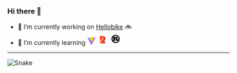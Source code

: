 ### Hi there 👋

- 🔭 I’m currently working on [Hellobike](https://www.hello-inc.com) 🚲
- 🌱 I’m currently learning <img src="https://raw.githubusercontent.com/caoxiemeihao/caoxiemeihao/main/assets/logo-vite.svg" height="19"> <img src="https://raw.githubusercontent.com/caoxiemeihao/caoxiemeihao/main/assets/logo-rollup.svg" height="24"> <img src="https://raw.githubusercontent.com/caoxiemeihao/caoxiemeihao/main/assets/logo-rust.svg" height="27">

<!--
**caoxiemeihao/caoxiemeihao** is a ✨ _special_ ✨ repository because its `README.md` (this file) appears on your GitHub profile.

Here are some ideas to get you started:

- 🔭 I’m currently working on ...
- 🌱 I’m currently learning ...
- 👯 I’m looking to collaborate on ...
- 🤔 I’m looking for help with ...
- 💬 Ask me about ...
- 📫 How to reach me: ...
- 😄 Pronouns: ...
- ⚡ Fun fact: ...
-->

---

![Snake](https://github.com/caoxiemeihao/caoxiemeihao/blob/snake/github-contribution-grid-snake.svg?raw=true)

